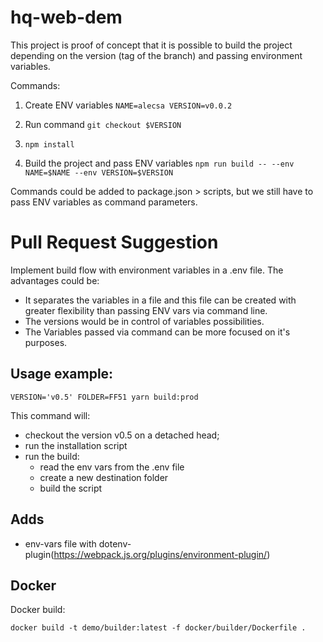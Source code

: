 # hq-web-dem

This project is proof of concept that it is possible to build the project depending on the version (tag of the branch) and passing environment variables.

Commands:

1. Create ENV variables
 ```NAME=alecsa VERSION=v0.0.2```
   
2. Run command
```git checkout $VERSION```

3. ```npm install```

4. Build the project and pass ENV variables
```npm run build -- --env NAME=$NAME --env VERSION=$VERSION```
   
Commands could be added to package.json > scripts, 
but we still have to pass ENV variables as command parameters.

# Pull Request Suggestion

Implement build flow with environment variables in a .env file. The advantages could be:

* It separates the variables in a file and this file can be created with greater flexibility than passing ENV vars via command line.
* The versions would be in control of variables possibilities.
* The Variables passed via command can be more focused on it's purposes.

## Usage example:

```shell
VERSION='v0.5' FOLDER=FF51 yarn build:prod
```

This command will:
* checkout the version v0.5 on a detached head;
* run the installation script
* run the build:
  * read the env vars from the .env file
  * create a new destination folder
  * build the script

## Adds
* env-vars file with dotenv-plugin(https://webpack.js.org/plugins/environment-plugin/)

## Docker

Docker build:
```shell
docker build -t demo/builder:latest -f docker/builder/Dockerfile .
```